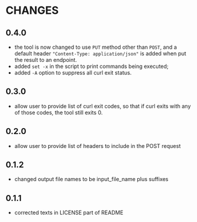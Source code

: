 # CHANGES

## 0.4.0

* the tool is now changed to use `PUT` method other than `POST`, and a default header `"Content-Type: application/json"` is added when put the result to an endpoint.
* added `set -x` in the script to print commands being executed;
* added `-A` option to suppress all curl exit status.

## 0.3.0

* allow user to provide list of curl exit codes, so that if curl exits with any of those codes, the tool still exits 0.

## 0.2.0

* allow user to provide list of headers to include in the POST request

## 0.1.2

* changed output file names to be input_file_name plus suffixes

## 0.1.1

* corrected texts in LICENSE part of README
